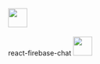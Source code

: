# <img src="https://media.giphy.com/media/J2awouDsf23R2vo2p5/giphy.gif" width="39px">
 react-firebase-chat <img src="https://media.giphy.com/media/J2awouDsf23R2vo2p5/giphy.gif" width="39px">
